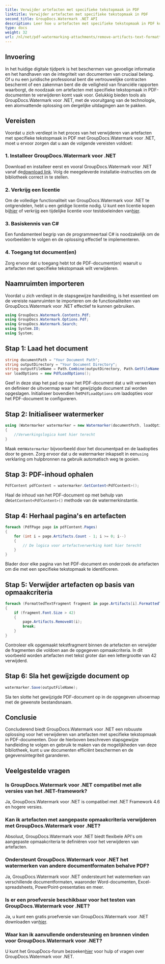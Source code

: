 ```yaml
---
title: Verwijder artefacten met specifieke tekstopmaak in PDF
linktitle: Verwijder artefacten met specifieke tekstopmaak in PDF
second_title: GroupDocs.Watermark .NET API
description: Leer hoe u artefacten met specifieke tekstopmaak in PDF kunt verwijderen met GroupDocs voor .NET. Volg onze stapsgewijze handleiding.
type: docs
weight: 32
url: /nl/net/pdf-watermarking-attachments/remove-artifacts-text-formatting-pdf/
---
```

## Invoering
In het huidige digitale tijdperk is het beschermen van gevoelige informatie en het handhaven van de integriteit van documenten van cruciaal belang. Of u nu een juridische professional bent die vertrouwelijke contracten beschermt of een zakenman bent die de veiligheid van financiële rapporten waarborgt, de noodzaak om artefacten met specifieke tekstopmaak in PDF-documenten te verwijderen komt vaak voor. Gelukkig bieden tools als GroupDocs.Watermark voor .NET, met de vooruitgang van de technologie, een alomvattende oplossing om dergelijke uitdagingen aan te pakken.
## Vereisten
Voordat u zich verdiept in het proces van het verwijderen van artefacten met specifieke tekstopmaak in PDF met GroupDocs.Watermark voor .NET, moet u ervoor zorgen dat u aan de volgende vereisten voldoet:
### 1. Installeer GroupDocs.Watermark voor .NET
 Download en installeer eerst en vooral GroupDocs.Watermark voor .NET vanaf de[download link](https://releases.groupdocs.com/Watermark/net/). Volg de meegeleverde installatie-instructies om de bibliotheek correct in te stellen.
### 2. Verkrijg een licentie
Om de volledige functionaliteit van GroupDocs.Watermark voor .NET te ontgrendelen, hebt u een geldige licentie nodig. U kunt een licentie kopen bij[hier](https://purchase.groupdocs.com/buy) of verkrijg een tijdelijke licentie voor testdoeleinden van[hier](https://purchase.groupdocs.com/temporary-license/).
### 3. Basiskennis van C#
Een fundamenteel begrip van de programmeertaal C# is noodzakelijk om de voorbeelden te volgen en de oplossing effectief te implementeren.
### 4. Toegang tot document(en)
Zorg ervoor dat u toegang hebt tot de PDF-document(en) waaruit u artefacten met specifieke tekstopmaak wilt verwijderen.

## Naamruimten importeren
Voordat u zich verdiept in de stapsgewijze handleiding, is het essentieel om de vereiste naamruimten te importeren om de functionaliteiten van GroupDocs.Watermark voor .NET effectief te kunnen gebruiken.
```csharp
using GroupDocs.Watermark.Contents.Pdf;
using GroupDocs.Watermark.Options.Pdf;
using GroupDocs.Watermark.Search;
using System.IO;
using System;
```
## Stap 1: Laad het document
```csharp
string documentPath = "Your Document Path";
string outputDirectory = "Your Document Directory";
string outputFileName = Path.Combine(outputDirectory, Path.GetFileName(documentPath));
var loadOptions = new PdfLoadOptions();
```
 Geef in deze stap het pad op naar het PDF-document dat u wilt verwerken en definieer de uitvoermap waar het gewijzigde document zal worden opgeslagen. Initialiseer bovendien het`PdfLoadOptions` om laadopties voor het PDF-document te configureren.
## Stap 2: Initialiseer watermerker
```csharp
using (Watermarker watermarker = new Watermarker(documentPath, loadOptions))
{
    //Verwerkingslogica komt hier terecht
}
```
 Maak een`Watermarker` bijvoorbeeld door het documentpad en de laadopties door te geven. Zorg ervoor dat u de watermarker inkapselt in een`using` verklaring om hulpbronnen na gebruik automatisch weg te gooien.
## Stap 3: PDF-inhoud ophalen
```csharp
PdfContent pdfContent = watermarker.GetContent<PdfContent>();
```
 Haal de inhoud van het PDF-document op met behulp van de`GetContent<PdfContent>()` methode van de watermerkinstantie.
## Stap 4: Herhaal pagina's en artefacten
```csharp
foreach (PdfPage page in pdfContent.Pages)
{
    for (int i = page.Artifacts.Count - 1; i >= 0; i--)
    {
        // De logica voor artefactverwerking komt hier terecht
    }
}
```
Blader door elke pagina van het PDF-document en onderzoek de artefacten om die met een specifieke tekstopmaak te identificeren.
## Stap 5: Verwijder artefacten op basis van opmaakcriteria
```csharp
foreach (FormattedTextFragment fragment in page.Artifacts[i].FormattedTextFragments)
{
    if (fragment.Font.Size > 42)
    {
        page.Artifacts.RemoveAt(i);
        break;
    }
}
```
Controleer elk opgemaakt tekstfragment binnen de artefacten en verwijder de fragmenten die voldoen aan de opgegeven opmaakcriteria. In dit voorbeeld worden artefacten met tekst groter dan een lettergrootte van 42 verwijderd.
## Stap 6: Sla het gewijzigde document op
```csharp
watermarker.Save(outputFileName);
```
Sla ten slotte het gewijzigde PDF-document op in de opgegeven uitvoermap met de gewenste bestandsnaam.

## Conclusie
Concluderend biedt GroupDocs.Watermark voor .NET een robuuste oplossing voor het verwijderen van artefacten met specifieke tekstopmaak in PDF-documenten. Door de hierboven beschreven stapsgewijze handleiding te volgen en gebruik te maken van de mogelijkheden van deze bibliotheek, kunt u uw documenten efficiënt beschermen en de gegevensintegriteit garanderen.
## Veelgestelde vragen
### Is GroupDocs.Watermark voor .NET compatibel met alle versies van het .NET-framework?
Ja, GroupDocs.Watermark voor .NET is compatibel met .NET Framework 4.6 en hogere versies.
### Kan ik artefacten met aangepaste opmaakcriteria verwijderen met GroupDocs.Watermark voor .NET?
Absoluut, GroupDocs.Watermark voor .NET biedt flexibele API's om aangepaste opmaakcriteria te definiëren voor het verwijderen van artefacten.
### Ondersteunt GroupDocs.Watermark voor .NET het watermerken van andere documentformaten behalve PDF?
Ja, GroupDocs.Watermark voor .NET ondersteunt het watermerken van verschillende documentformaten, waaronder Word-documenten, Excel-spreadsheets, PowerPoint-presentaties en meer.
### Is er een proefversie beschikbaar voor het testen van GroupDocs.Watermark voor .NET?
 Ja, u kunt een gratis proefversie van GroupDocs.Watermark voor .NET downloaden van[hier](https://releases.groupdocs.com/).
### Waar kan ik aanvullende ondersteuning en bronnen vinden voor GroupDocs.Watermark voor .NET?
 U kunt het GroupDocs-forum bezoeken[hier](https://forum.groupdocs.com/c/watermark/19) voor hulp of vragen over GroupDocs.Watermark voor .NET.